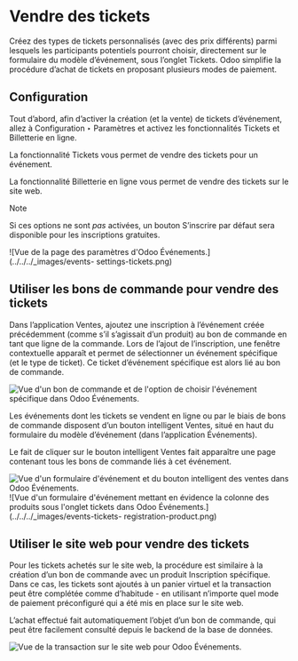 # Vendre des tickets

Créez des types de tickets personnalisés (avec des prix différents) parmi
lesquels les participants potentiels pourront choisir, directement sur le
formulaire du modèle d’événement, sous l’onglet Tickets. Odoo simplifie la
procédure d’achat de tickets en proposant plusieurs modes de paiement.

## Configuration

Tout d’abord, afin d’activer la création (et la vente) de tickets d’événement,
allez à Configuration ‣ Paramètres et activez les fonctionnalités Tickets et
Billetterie en ligne.

La fonctionnalité Tickets vous permet de vendre des tickets pour un événement.

La fonctionnalité Billetterie en ligne vous permet de vendre des tickets sur
le site web.

Note

Si ces options ne sont _pas_ activées, un bouton S’inscrire par défaut sera
disponible pour les inscriptions gratuites.

![Vue de la page des paramètres d'Odoo Événements.](../../../_images/events-
settings-tickets.png)

## Utiliser les bons de commande pour vendre des tickets

Dans l’application Ventes, ajoutez une inscription à l’événement créée
précédemment (comme s’il s’agissait d’un produit) au bon de commande en tant
que ligne de la commande. Lors de l’ajout de l’inscription, une fenêtre
contextuelle apparaît et permet de sélectionner un événement spécifique (et le
type de ticket). Ce ticket d’événement spécifique est alors lié au bon de
commande.

![Vue d'un bon de commande et de l'option de choisir l'événement spécifique
dans Odoo Événements.](../../../_images/events-through-sales-order.png)

Les événements dont les tickets se vendent en ligne ou par le biais de bons de
commande disposent d’un bouton intelligent Ventes, situé en haut du formulaire
du modèle d’événement (dans l’application Événements).

Le fait de cliquer sur le bouton intelligent Ventes fait apparaître une page
contenant tous les bons de commande liés à cet événement.

![Vue d'un formulaire d'événement et du bouton intelligent des ventes dans
Odoo Événements.](../../../_images/events-sales-smartbutton.png) ![Vue d'un
formulaire d'événement mettant en évidence la colonne des produits sous
l'onglet tickets dans Odoo Événements.](../../../_images/events-tickets-
registration-product.png)

## Utiliser le site web pour vendre des tickets

Pour les tickets achetés sur le site web, la procédure est similaire à la
création d’un bon de commande avec un produit Inscription spécifique. Dans ce
cas, les tickets sont ajoutés à un panier virtuel et la transaction peut être
complétée comme d’habitude - en utilisant n’importe quel mode de paiement
préconfiguré qui a été mis en place sur le site web.

L’achat effectué fait automatiquement l’objet d’un bon de commande, qui peut
être facilement consulté depuis le backend de la base de données.

![Vue de la transaction sur le site web pour Odoo
Événements.](../../../_images/events-online-ticket-purchase.png)

